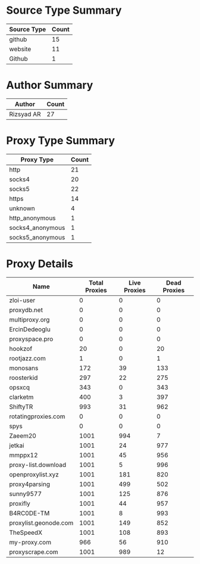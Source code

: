 # Source Type Summary

| Source Type | Count |
|-------------|-------|
| github | 15 |
| website | 11 |
| Github | 1 |


# Author Summary

| Author | Count |
|--------|-------|
| Rizsyad AR | 27 |


# Proxy Type Summary

| Proxy Type | Count |
|------------|-------|
| http | 21 |
| socks4 | 20 |
| socks5 | 22 |
| https | 14 |
| unknown | 4 |
| http_anonymous | 1 |
| socks4_anonymous | 1 |
| socks5_anonymous | 1 |


# Proxy Details

| Name | Total Proxies | Live Proxies | Dead Proxies |
|------|---------------|--------------|---------------|
| zloi-user | 0 | 0 | 0 |
| proxydb.net | 0 | 0 | 0 |
| multiproxy.org | 0 | 0 | 0 |
| ErcinDedeoglu | 0 | 0 | 0 |
| proxyspace.pro | 0 | 0 | 0 |
| hookzof | 20 | 0 | 20 |
| rootjazz.com | 1 | 0 | 1 |
| monosans | 172 | 39 | 133 |
| roosterkid | 297 | 22 | 275 |
| opsxcq | 343 | 0 | 343 |
| clarketm | 400 | 3 | 397 |
| ShiftyTR | 993 | 31 | 962 |
| rotatingproxies.com | 0 | 0 | 0 |
| spys | 0 | 0 | 0 |
| Zaeem20 | 1001 | 994 | 7 |
| jetkai | 1001 | 24 | 977 |
| mmppx12 | 1001 | 45 | 956 |
| proxy-list.download | 1001 | 5 | 996 |
| openproxylist.xyz | 1001 | 181 | 820 |
| proxy4parsing | 1001 | 499 | 502 |
| sunny9577 | 1001 | 125 | 876 |
| proxifly | 1001 | 44 | 957 |
| B4RC0DE-TM | 1001 | 8 | 993 |
| proxylist.geonode.com | 1001 | 149 | 852 |
| TheSpeedX | 1001 | 108 | 893 |
| my-proxy.com | 966 | 56 | 910 |
| proxyscrape.com | 1001 | 989 | 12 |
